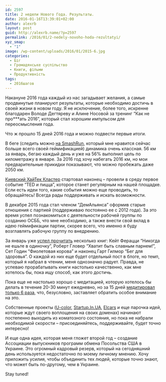 ```yaml
---
id: 2597
title: 2 недели Нового Года. Результаты.
date: 2016-01-16T13:39:01+02:00
author: alexrb
layout: post
guid: http://alexrb.name/?p=2597
permalink: /2016/01/2-nedely-novoho-hoda-rezultatyi/
xyz_smap:
  - "1"
image: /wp-content/uploads/2016/01/2015-6.jpg
categories:
  - Біг
  - Громадянське суспільство
  - Книги, фільми
  - Продуктивність
tags:
  - 2016шагов
---
```

Накануне 2016 года каждый из нас загадывает желания, а самые продвинутые планируют результаты, которые необходимо достичь в своей жизни в новом году. Я не исключение, более того, искренне благодарен Володе Дегтяреву и Алине Носовой за тренинг &#8220;Как не про\***ать 2016&#8221;, который стал хорошим импульсом для переосмысления года.

Что ж прошло 15 дней 2016 года и можно подвести первые итоги.

В беге (следить можно [на SmashRun](http://smashrun.com/alex.riabtsev/overview), который мне нравится сейчас больше всего своей геймификацией) динамика очень классная. 56 км за январь, бегаю каждый день и уже на 56% выполнил цель по километражу в январе. За 2016 год хочу набегать 2016 км, но мои предварительные прикидки показывают, что можно пробежать даже 2050 км.

[Киевский ХайТек Кластер](https://www.facebook.com/kyivitcluster/) стартовал наконец &#8211; провели в среду первое событие &#8220;TED и пицца&#8221;, которое станет регулярным на нашей площадке. Если есть идеи того, какие события можно еще проводить, то обращайтесь! Всегда рады поддерживать и искать возможности.

В декабре 2015 года стал членом &#8220;ДемАльянса&#8221; оформив старые отношения с партией (поддерживаю постоянно ее с 2012 года). За это время успел познакомиться с деятельности рабочей группы по созданию ОСББ, что мне необходимо, а также внести свой вклад в идею геймификации партии, скорее всего, что именно я буду возглавлять рабочую группу по внедрению.

За январь уже [успел прочитать](https://bookmate.com/alexriabtsev/finished) несколько книг: Кейт Ферацци &#8220;Никогда не ешьте в одиночку&#8221;, Роберт Гловер &#8220;Хватит быть славным парнем!&#8221;, Сет Годин &#8220;Фиолетовая корова&#8221; и наконец Гарт Гилмор &#8220;Бег для здоровья&#8221;. О каждой из них еще будет отдельный пост в блоге, но темп, который я набрал в чтении, меня однозначно радует. Правда, не успеваю прорабатывать книги настолько качественно, как мне хотелось бы, пока ищу способ, как этого достичь.

Пока еще не настолько хорошо с медитацией, которую хотелось бы делать в течение 20-30 минут ежедневно, но за 15 дней [медитировал только 6 раза](https://insighttimer.com), что, безусловно, заставляет обратить особое внимание на это.

Собственные проекты ([U-color](https://www.facebook.com/ucolor.ua/), [Startup.In.UA](https://www.facebook.com/startup.in.ua), [Elcars](https://www.facebook.com/elcarscomua/) и еще парочка идей, которые ждут своего воплощения на своих доменах) начинают постепенно выходить из коматозного состояния, но пока не набрали необходимой скорости &#8211; присоединяйтесь, поддерживайте, будет точно интересно!

И еще одна идея, которая меня гложет второй год &#8211; создание Ассоциации выпускников программ обмена Посольства США в Украине. Это огромный кадровый резерв, который на сегодняшний день используется недостаточно по моему личному мнению. Хочу приложить усилия, чтобы объединить тех людей, которые точно знают, что может быть по-другому, чем в Украине.

Stay tuned!